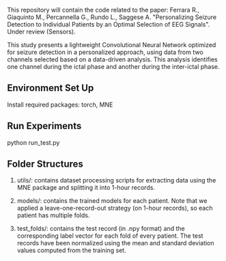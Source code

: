 This repository will contain the code related to the paper: Ferrara R., Giaquinto M., Percannella G., Rundo L., Saggese A. "Personalizing Seizure Detection to Individual Patients by an Optimal Selection of EEG Signals". Under review (Sensors).

This study presents a lightweight Convolutional Neural Network optimized for seizure detection in a personalized approach, using data from two channels selected based on a data-driven analysis. This analysis identifies one channel during the ictal phase and another during the inter-ictal phase.

## Environment Set Up

Install required packages: torch, MNE 


## Run Experiments

python run_test.py 


## Folder Structures

1. utils/: contains dataset processing scripts for extracting data using the MNE package and splitting it into 1-hour records.

2. models/: contains the trained models for each patient. Note that we applied a leave-one-record-out strategy (on 1-hour records), so each patient has multiple folds.

3. test_folds/: contains the test record (in .npy format) and the corresponding label vector for each fold of every patient. The test records have been normalized using the mean and standard deviation values computed from the training set.